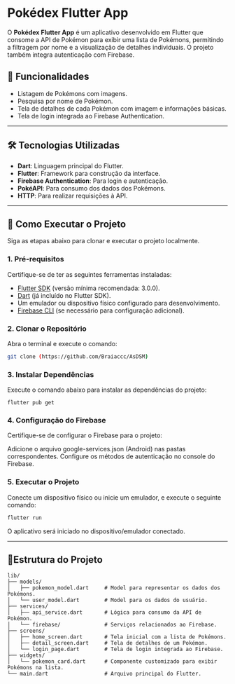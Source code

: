 # Pokédex Flutter App

O **Pokédex Flutter App** é um aplicativo desenvolvido em Flutter que consome a API de Pokémon para exibir uma lista de Pokémons, permitindo a filtragem por nome e a visualização de detalhes individuais. O projeto também integra autenticação com Firebase.

## 📝 Funcionalidades

- Listagem de Pokémons com imagens.
- Pesquisa por nome de Pokémon.
- Tela de detalhes de cada Pokémon com imagem e informações básicas.
- Tela de login integrada ao Firebase Authentication.

---

## 🛠️ Tecnologias Utilizadas

- **Dart**: Linguagem principal do Flutter.
- **Flutter**: Framework para construção da interface.
- **Firebase Authentication**: Para login e autenticação.
- **PokéAPI**: Para consumo dos dados dos Pokémons.
- **HTTP**: Para realizar requisições à API.

---

## 🚀 Como Executar o Projeto

Siga as etapas abaixo para clonar e executar o projeto localmente.

### 1. Pré-requisitos

Certifique-se de ter as seguintes ferramentas instaladas:

- [Flutter SDK](https://docs.flutter.dev/get-started/install) (versão mínima recomendada: 3.0.0).
- [Dart](https://dart.dev/get-dart) (já incluído no Flutter SDK).
- Um emulador ou dispositivo físico configurado para desenvolvimento.
- [Firebase CLI](https://firebase.google.com/docs/cli) (se necessário para configuração adicional).

### 2. Clonar o Repositório

Abra o terminal e execute o comando:

```bash
git clone (https://github.com/Braiaccc/AsDSM) 
```

### 3. Instalar Dependências
Execute o comando abaixo para instalar as dependências do projeto:

``` flutter pub get ```

### 4. Configuração do Firebase
Certifique-se de configurar o Firebase para o projeto:

Adicione o arquivo google-services.json (Android) nas pastas correspondentes.
Configure os métodos de autenticação no console do Firebase.

### 5. Executar o Projeto
Conecte um dispositivo físico ou inicie um emulador, e execute o seguinte comando:

```bash
flutter run
```

O aplicativo será iniciado no dispositivo/emulador conectado.

---

## 📂Estrutura do Projeto

```plaintext
lib/
├── models/
│   ├── pokemon_model.dart     # Model para representar os dados dos Pokémons.
│   └── user_model.dart        # Model para os dados do usuário.
├── services/
│   ├── api_service.dart       # Lógica para consumo da API de Pokémon.
│   └── firebase/              # Serviços relacionados ao Firebase.
├── screens/
│   ├── home_screen.dart       # Tela inicial com a lista de Pokémons.
│   ├── detail_screen.dart     # Tela de detalhes de um Pokémon.
│   └── login_page.dart        # Tela de login integrada ao Firebase.
├── widgets/
│   └── pokemon_card.dart      # Componente customizado para exibir Pokémons na lista.
└── main.dart                  # Arquivo principal do Flutter.
